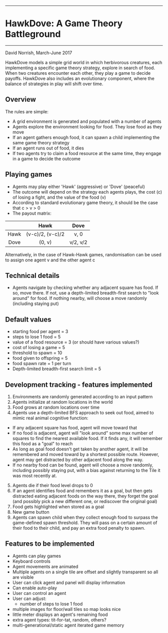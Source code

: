 ************************************
# HawkDove: A Game Theory Battleground
************************************
David Norrish, March-June 2017

HawkDove models a simple grid world in which herbivorous creatures, each implementing a specific game theory strategy,
explore in search of food. When two creatures encounter each other, they play a game to decide payoffs.
HawkDove also includes an evolutionary component, where the balance of strategies in play will shift over time.

## Overview
The rules are simple:

* A grid environment is generated and populated with a number of agents
* Agents explore the environment looking for food. They lose food as they move
* If an agent gathers enough food, it can spawn a child implementing the same game theory strategy
* If an agent runs out of food, it dies
* If two agents try to claim a food resource at the same time, they engage in a game to decide the outcome

## Playing games
* Agents may play either 'Hawk' (aggressive) or 'Dove' (peaceful)
* The outcome will depend on the strategy each agents plays, the cost (c) of losing a fight, and the value of the food (v)
* According to standard evolutionary game theory, it should be the case that c > v > 0
* The payout matrix:

|      |  Hawk            | Dove     
|:----:|:----------------:|:--------:
| Hawk | (v-c)/2, (v-c)/2 | v, 0     
| Dove | (0, v)           | v/2, v/2 

Alternatively, in the case of Hawk-Hawk games, randomisation can be used to assign one agent v and the other agent c

## Technical details
* Agents navigate by checking whether any adjacent square has food. If so, move there. If not, use a depth-limited 
breadth-first search to "look around" for food. If nothing nearby, will choose a move randomly
(including staying put)  

## Default values
* starting food per agent = 3
* steps to lose 1 food = 5
* value of a food resource = 3 (or should have various values?)
* cost of losing a game = 5
* threshold to spawn = 10
* food given to offspring = 5
* food spawn rate = 1 per turn
* Depth-limited breadth-first search limit = 5

## Development tracking - features implemented
1. Environments are randomly generated according to an input pattern
2. Agents initialize at random locations in the world
3. Food grows at random locations over time
4. Agents use a depth-limited BFS approach to seek out food, aimed to mimic real animal cognitive function:
  - If any adjacent square has food, agent will move toward that
  - If no food is adjacent, agent will "look around" some max number of squares to find the nearest available food. 
    If it finds any, it will remember this food as a "goal" to reach
  - As long as goal food doesn't get taken by another agent, it will be remembered and moved toward by a shortest possible
    route. However, agent may get distracted by other adjacent food along the way.
  - If no nearby food can be found, agent will choose a move randomly, including possibly staying put, with a bias against
    returning to the Tile it was most recently at.
5. Agents die if their food level drops to 0
6. If an agent identifies food and remembers it as a goal, but then gets distracted eating adjacent foods on the way there,
they forget the goal (and possibly pick a new different one, or rediscover the original goal)
7. Food gets highlighted when stored as a goal
8. New game button
9. Agents can spawn child when they collect enough food to surpass the game-defined spawn threshold.
They will pass on a certain amount of their food to their child, and pay an extra food penalty to spawn.


## Features to be implemented
* Agents can play games
* Keyboard controls
* Agent movements are animated
* Multiple agents on a single tile are offset and slightly transparent so all are visible 
* User can click agent and panel will display information
* Can enable auto-play
* User can control an agent
* User can adjust:
  * number of steps to lose 1 food
* multiple images for floor/wall tiles so map looks nice 
* little meter displays an agent's remaining food
* extra agent types: tit-for-tat, random, others?
* multi-generational/static agent iterated game memory
